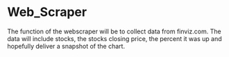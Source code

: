 # Web_Scraper

The function of the webscraper will be to collect data from finviz.com. The data will include stocks, the stocks closing price, the percent it was up and hopefully deliver a snapshot of the chart.
